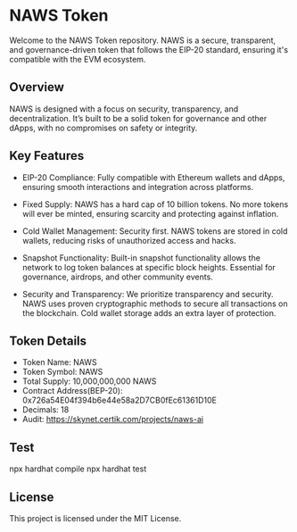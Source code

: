 # NAWS Token
Welcome to the NAWS Token repository. NAWS is a secure, transparent, and governance-driven token that follows the EIP-20 standard, ensuring it's compatible with the EVM ecosystem.

## Overview
NAWS is designed with a focus on security, transparency, and decentralization. It’s built to be a solid token for governance and other dApps, with no compromises on safety or integrity.

## Key Features
- EIP-20 Compliance: Fully compatible with Ethereum wallets and dApps, ensuring smooth interactions and integration across platforms.

- Fixed Supply: NAWS has a hard cap of 10 billion tokens. No more tokens will ever be minted, ensuring scarcity and protecting against inflation.

- Cold Wallet Management: Security first. NAWS tokens are stored in cold wallets, reducing risks of unauthorized access and hacks.

- Snapshot Functionality: Built-in snapshot functionality allows the network to log token balances at specific block heights. Essential for governance, airdrops, and other community events.

- Security and Transparency: We prioritize transparency and security. NAWS uses proven cryptographic methods to secure all transactions on the blockchain. Cold wallet storage adds an extra layer of protection.

## Token Details
- Token Name: NAWS
- Token Symbol: NAWS
- Total Supply: 10,000,000,000 NAWS
- Contract Address(BEP-20): 0x726a54E04f394b6e44e58a2D7CB0fEc61361D10E
- Decimals: 18
- Audit: https://skynet.certik.com/projects/naws-ai

## Test
 npx hardhat compile
 npx hardhat test

## License
This project is licensed under the MIT License.
